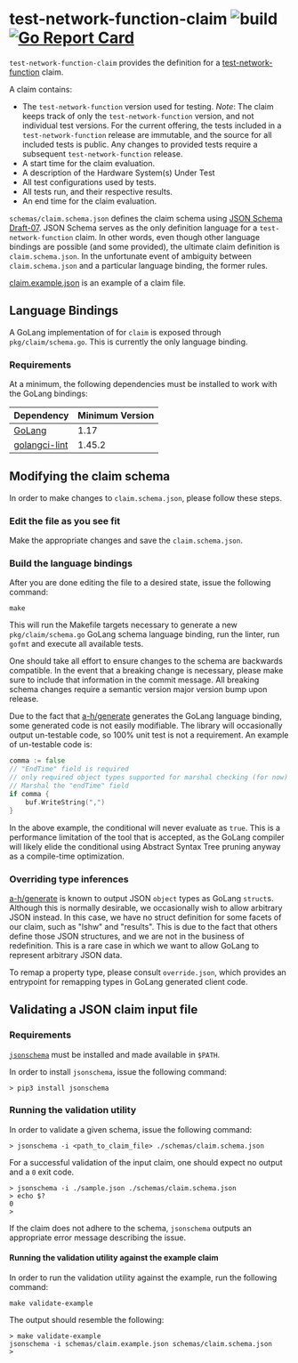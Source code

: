 # test-network-function-claim ![build](https://github.com/test-network-function/test-network-function-claim/actions/workflows/merge.yml/badge.svg) [![Go Report Card](https://goreportcard.com/badge/github.com/test-network-function/test-network-function-claim)](https://goreportcard.com/report/github.com/test-network-function/test-network-function-claim)

`test-network-function-claim` provides the definition for a
[test-network-function](https://github.com/test-network-function/test-network-function) claim.

A claim contains:
* The `test-network-function` version used for testing. *Note*:  The claim keeps track of only the
`test-network-function` version, and not individual test versions.  For the current offering, the tests included in a
`test-network-function` release are immutable, and the source for all included tests is public.  Any changes to provided
tests require a subsequent `test-network-function` release.
* A start time for the claim evaluation.
* A description of the Hardware System(s) Under Test
* All test configurations used by tests.
* All tests run, and their respective results.
* An end time for the claim evaluation.

`schemas/claim.schema.json` defines the claim schema using
[JSON Schema Draft-07](https://json-schema.org/draft-07/json-schema-release-notes.html).  JSON Schema serves as the
only definition language for a `test-network-function` claim.  In other words, even though other language bindings are
possible (and some provided), the ultimate claim definition is `claim.schema.json`.  In the unfortunate event of
ambiguity between `claim.schema.json` and a particular language binding, the former rules.

[claim.example.json](schemas/claim.example.json) is an example of a claim file.

## Language Bindings

A GoLang implementation of for `claim` is exposed through `pkg/claim/schema.go`.  This is currently the only language
binding. 

### Requirements
At a minimum, the following dependencies must be installed to work with the GoLang bindings:

Dependency|Minimum Version
---|---
[GoLang](https://golang.org/dl/)|1.17
[golangci-lint](https://golangci-lint.run/usage/install/)|1.45.2

## Modifying the claim schema

In order to make changes to `claim.schema.json`, please follow these steps.
 
### Edit the file as you see fit

Make the appropriate changes and save the `claim.schema.json`.

### Build the language bindings

After you are done editing the
file to a desired state, issue the following command:

```shell script
make
```

This will run the Makefile targets necessary to generate a new `pkg/claim/schema.go` GoLang schema language binding,
run the linter, run `gofmt` and execute all available tests.

One should take all effort to ensure changes to the schema are backwards compatible.  In the event that a breaking
change is necessary, please make sure to include that information in the commit message.  All breaking schema changes
require a semantic version major version bump upon release.

Due to the fact that [a-h/generate](https://github.com/a-h/generate) generates the GoLang language binding, some
generated code is not easily modifiable.  The library will occasionally output un-testable code, so 100% unit test is
not a requirement.  An example of un-testable code is:

```go
comma := false
// "EndTime" field is required
// only required object types supported for marshal checking (for now)
// Marshal the "endTime" field
if comma {
	buf.WriteString(",")
}
```

In the above example, the conditional will never evaluate as `true`.  This is a performance limitation of the tool that
is accepted, as the GoLang compiler will likely elide the conditional using Abstract Syntax Tree pruning anyway as a
compile-time optimization.

### Overriding type inferences

[a-h/generate](https://github.com/a-h/generate) is known to output JSON `object` types as GoLang `struct`s.  Although
this is normally desirable, we occasionally wish to allow arbitrary JSON instead.  In this case, we have no struct
definition for some facets of our claim, such as "lshw" and "results".  This is due to the fact that others define those
JSON structures, and we are not in the business of redefinition.  This is a rare case in which we want to allow GoLang
to represent arbitrary JSON data.

To remap a property type, please consult `override.json`, which provides an entrypoint for remapping types in GoLang
generated client code.

## Validating a JSON claim input file

### Requirements

[`jsonschema`](https://python-jsonschema.readthedocs.io/en/stable/) must be installed and made available in `$PATH`.

In order to install `jsonschema`, issue the following command:

```shell script
> pip3 install jsonschema
```

### Running the validation utility

In order to validate a given schema, issue the following command:

```shell script
> jsonschema -i <path_to_claim_file> ./schemas/claim.schema.json
```

For a successful validation of the input claim, one should expect no output and a `0` exit code.

```shell script
> jsonschema -i ./sample.json ./schemas/claim.schema.json
> echo $?
0
> 
```

If the claim does not adhere to the schema, `jsonschema` outputs an appropriate error message describing the issue.

#### Running the validation utility against the example claim

In order to run the validation utility against the example, run the following command:

```shell script
make validate-example
```

The output should resemble the following:

```shell script
> make validate-example
jsonschema -i schemas/claim.example.json schemas/claim.schema.json
>
```
